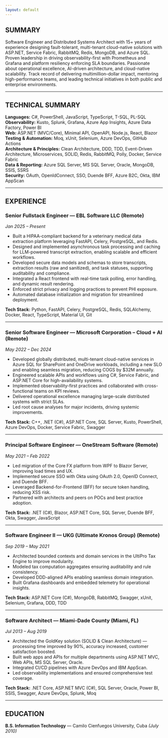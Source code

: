 ```yaml
---
layout: default
---
```


## SUMMARY

Software Engineer and Distributed Systems Architect with 15+ years of experience designing fault-tolerant, multi-tenant cloud-native solutions with ASP.NET, Service Fabric, RabbitMQ, Redis, MongoDB, and Azure SQL. Proven leadership in driving observability-first with Prometheus and Grafana and platform resiliency enforcing SLA boundaries. Passionate about operational excellence, AI-driven architecture, and cloud-native scalability. Track record of delivering multimillion-dollar impact, mentoring high-performance teams, and leading technical initiatives in both public and enterprise environments.

---

## TECHNICAL SUMMARY

**Languages:** C#, PowerShell, JavaScript, TypeScript, T-SQL, PL-SQL  
**Observability:** Kusto, Splunk, Grafana, Azure App Insights, Azure Data Factory, Power BI  
**Web:** ASP.NET (MVC/Core), Minimal API, OpenAPI, Node.js, React, Blazor  
**Testing & Automation:** Moq, xUnit, Selenium, Azure DevOps, GitHub Actions  
**Architecture & Principles:** Clean Architecture, DDD, TDD, Event-Driven Architecture, Microservices, SOLID, Redis, RabbitMQ, Polly, Docker, Service Fabric  
**Data & Reporting:** Azure SQL Server, MS SQL Server, Oracle, MongoDB, SSIS, SSRS  
**Security:** OAuth, OpenIdConnect, SSO, Duende BFF, Azure B2C, Okta, IBM AppScan

---

## EXPERIENCE

### Senior Fullstack Engineer — EBL Software LLC (Remote)

_Jan 2025 – Present_

- Built a HIPAA-compliant backend for a veterinary medical data extraction platform leveraging FastAPI, Celery, PostgreSQL, and Redis.
- Designed and implemented asynchronous task processing and caching for LLM-powered transcript extraction, enabling scalable and efficient workflows.
- Developed secure data models and schemas to store transcripts, extraction results (raw and sanitized), and task statuses, supporting auditability and compliance.
- Integrated a React frontend with real-time task polling, error handling, and dynamic result rendering.
- Enforced strict privacy and logging practices to prevent PHI exposure.
- Automated database initialization and migration for streamlined deployment.

**Tech Stack:** Python, FastAPI, Celery, PostgreSQL, Redis, SQLAlchemy, Docker, React, TypeScript, Material UI, Git

---

### Senior Software Engineer — Microsoft Corporation – Cloud + AI (Remote)

_May 2022 – Dec 2024_

- Developed globally distributed, multi-tenant cloud-native services in Azure SQL for SharePoint and OneDrive workloads, including a new SLO and enabling seamless migration, reducing COGS by $32M annually.
- Engineered scalable APIs and workflows using C#, Service Fabric, and ASP.NET Core for high-availability systems.
- Implemented observability-first practices and collaborated with cross-functional teams on KPI reviews.
- Delivered operational excellence managing large-scale distributed systems with strict SLAs.
- Led root cause analyses for major incidents, driving systemic improvements.

**Tech Stack:** C++, .NET (C#), ASP.NET Core, SQL Server, Kusto, PowerShell, Azure DevOps, Docker, Service Fabric, Swagger

---

### Principal Software Engineer — OneStream Software (Remote)

_May 2021 – Feb 2022_

- Led migration of the Core FX platform from WPF to Blazor Server, improving load times and UX.
- Implemented secure SSO with Okta using OAuth 2.0, OpenID Connect, and Duende BFF.
- Leveraged Backend-for-Frontend (BFF) for secure token handling, reducing XSS risk.
- Partnered with architects and peers on POCs and best practice adoption.

**Tech Stack:** .NET (C#), Blazor, ASP.NET Core, SQL Server, Duende BFF, Okta, Swagger, JavaScript

---

### Software Engineer II — UKG (Ultimate Kronos Group) (Remote)

_Sep 2019 – May 2021_

- Architected bounded contexts and domain services in the UltiPro Tax Engine to improve modularity.
- Modeled tax computation aggregates ensuring auditability and rule consistency.
- Developed DDD-aligned APIs enabling seamless domain integration.
- Built Grafana dashboards and embedded telemetry for operational insights.

**Tech Stack:** ASP.NET Core (C#), MongoDB, RabbitMQ, Swagger, xUnit, Selenium, Grafana, DDD, TDD

---

### Software Architect — Miami-Dade County (Miami, FL)

_Jul 2013 – Aug 2019_

- Architected the GoldKey solution (SOLID & Clean Architecture) — processing time improved by 90%, accuracy increased, customer satisfaction boosted.
- Built web apps and APIs for multiple departments using ASP.NET MVC, Web APIs, MS SQL Server, Oracle.
- Integrated CI/CD pipelines with Azure DevOps and IBM AppScan.
- Led observability implementations and ensured comprehensive test coverage.

**Tech Stack:** .NET Core, ASP.NET MVC (C#), SQL Server, Oracle, Power BI, SSIS, Swagger, Azure DevOps, Splunk, Moq

---

## EDUCATION

**B.S. Information Technology** — Camilo Cienfuegos University, Cuba _(July 2010)_
